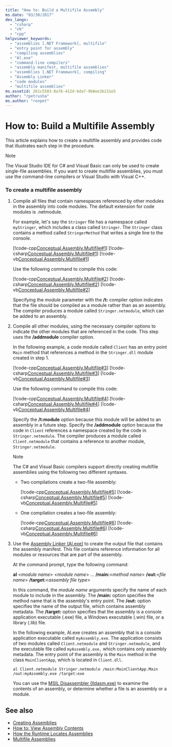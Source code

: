 ```yaml
---
title: "How to: Build a Multifile Assembly"
ms.date: "03/30/2017"
dev_langs: 
  - "csharp"
  - "vb"
  - "cpp"
helpviewer_keywords: 
  - "assemblies [.NET Framework], multifile"
  - "entry point for assembly"
  - "compiling assemblies"
  - "Al.exe"
  - "command-line compilers"
  - "assembly manifest, multifile assemblies"
  - "assemblies [.NET Framework], compiling"
  - "Assembly Linker"
  - "code modules"
  - "multifile assemblies"
ms.assetid: 261c5583-8a76-412d-bda7-9b8ee3b131e5
author: "rpetrusha"
ms.author: "ronpet"
---
```

# How to: Build a Multifile Assembly
This article explains how to create a multifile assembly and provides code that illustrates each step in the procedure.  
  
> [!NOTE]
>  The Visual Studio IDE for C# and Visual Basic can only be used to create single-file assemblies. If you want to create multifile assemblies, you must use the command-line compilers or Visual Studio with Visual C++.  
  
### To create a multifile assembly  
  
1.  Compile all files that contain namespaces referenced by other modules in the assembly into code modules. The default extension for code modules is .netmodule.  
  
     For example, let's say the `Stringer` file has a namespace called `myStringer`, which includes a class called `Stringer`. The `Stringer` class contains a method called `StringerMethod` that writes a single line to the console.  
  
     [!code-cpp[Conceptual.Assembly.Multifile#1](../../../samples/snippets/cpp/VS_Snippets_CLR/conceptual.assembly.multifile/cpp/stringer.cpp#1)]
     [!code-csharp[Conceptual.Assembly.Multifile#1](../../../samples/snippets/csharp/VS_Snippets_CLR/conceptual.assembly.multifile/cs/stringer.cs#1)]
     [!code-vb[Conceptual.Assembly.Multifile#1](../../../samples/snippets/visualbasic/VS_Snippets_CLR/conceptual.assembly.multifile/vb/stringer.vb#1)]  
  
     Use the following command to compile this code:  
  
     [!code-cpp[Conceptual.Assembly.Multifile#2](../../../samples/snippets/cpp/VS_Snippets_CLR/conceptual.assembly.multifile/cpp/stringer.cpp#2)]
     [!code-csharp[Conceptual.Assembly.Multifile#2](../../../samples/snippets/csharp/VS_Snippets_CLR/conceptual.assembly.multifile/cs/stringer.cs#2)]
     [!code-vb[Conceptual.Assembly.Multifile#2](../../../samples/snippets/visualbasic/VS_Snippets_CLR/conceptual.assembly.multifile/vb/stringer.vb#2)]  
  
     Specifying the *module* parameter with the **/t:** compiler option indicates that the file should be compiled as a module rather than as an assembly. The compiler produces a module called `Stringer.netmodule`, which can be added to an assembly.  
  
2.  Compile all other modules, using the necessary compiler options to indicate the other modules that are referenced in the code. This step uses the **/addmodule** compiler option.  
  
     In the following example, a code module called `Client` has an entry point `Main` method that references a method in the `Stringer.dll` module created in step 1.  
  
     [!code-cpp[Conceptual.Assembly.Multifile#3](../../../samples/snippets/cpp/VS_Snippets_CLR/conceptual.assembly.multifile/cpp/client.cpp#3)]
     [!code-csharp[Conceptual.Assembly.Multifile#3](../../../samples/snippets/csharp/VS_Snippets_CLR/conceptual.assembly.multifile/cs/client.cs#3)]
     [!code-vb[Conceptual.Assembly.Multifile#3](../../../samples/snippets/visualbasic/VS_Snippets_CLR/conceptual.assembly.multifile/vb/client.vb#3)]  
  
     Use the following command to compile this code:  
  
     [!code-cpp[Conceptual.Assembly.Multifile#4](../../../samples/snippets/cpp/VS_Snippets_CLR/conceptual.assembly.multifile/cpp/client.cpp#4)]
     [!code-csharp[Conceptual.Assembly.Multifile#4](../../../samples/snippets/csharp/VS_Snippets_CLR/conceptual.assembly.multifile/cs/client.cs#4)]
     [!code-vb[Conceptual.Assembly.Multifile#4](../../../samples/snippets/visualbasic/VS_Snippets_CLR/conceptual.assembly.multifile/vb/client.vb#4)]  
  
     Specify the **/t:module** option because this module will be added to an assembly in a future step. Specify the **/addmodule** option because the code in `Client` references a namespace created by the code in `Stringer.netmodule`. The compiler produces a module called `Client.netmodule` that contains a reference to another module, `Stringer.netmodule`.  
  
    > [!NOTE]
    >  The C# and Visual Basic compilers support directly creating multifile assemblies using the following two different syntaxes.  
    >   
    >  -   Two compilations create a two-file assembly:  
    >   
    >      [!code-cpp[Conceptual.Assembly.Multifile#5](../../../samples/snippets/cpp/VS_Snippets_CLR/conceptual.assembly.multifile/cpp/client.cpp#5)]
      [!code-csharp[Conceptual.Assembly.Multifile#5](../../../samples/snippets/csharp/VS_Snippets_CLR/conceptual.assembly.multifile/cs/client.cs#5)]
      [!code-vb[Conceptual.Assembly.Multifile#5](../../../samples/snippets/visualbasic/VS_Snippets_CLR/conceptual.assembly.multifile/vb/client.vb#5)]  
    > -   One compilation creates a two-file assembly:  
    >   
    >      [!code-cpp[Conceptual.Assembly.Multifile#6](../../../samples/snippets/cpp/VS_Snippets_CLR/conceptual.assembly.multifile/cpp/client.cpp#6)]
      [!code-csharp[Conceptual.Assembly.Multifile#6](../../../samples/snippets/csharp/VS_Snippets_CLR/conceptual.assembly.multifile/cs/client.cs#6)]
      [!code-vb[Conceptual.Assembly.Multifile#6](../../../samples/snippets/visualbasic/VS_Snippets_CLR/conceptual.assembly.multifile/vb/client.vb#6)]  
  
3.  Use the [Assembly Linker (Al.exe)](../../../docs/framework/tools/al-exe-assembly-linker.md) to create the output file that contains the assembly manifest. This file contains reference information for all modules or resources that are part of the assembly.  
  
     At the command prompt, type the following command:  
  
     **al** \<*module name*> \<*module name*> … **/main:**\<*method name*> **/out:**\<*file name*> **/target:**\<*assembly file type*>  
  
     In this command, the *module name* arguments specify the name of each module to include in the assembly. The **/main:** option specifies the method name that is the assembly's entry point. The **/out:** option specifies the name of the output file, which contains assembly metadata. The **/target:** option specifies that the assembly is a console application executable (.exe) file, a Windows executable (.win) file, or a library (.lib) file.  
  
     In the following example, Al.exe creates an assembly that is a console application executable called `myAssembly.exe`. The application consists of two modules called `Client.netmodule` and `Stringer.netmodule`, and the executable file called `myAssembly.exe,` which contains only assembly metadata. The entry point of the assembly is the `Main` method in the class `MainClientApp`, which is located in `Client.dll`.  
  
    ```  
    al Client.netmodule Stringer.netmodule /main:MainClientApp.Main /out:myAssembly.exe /target:exe   
    ```  
  
     You can use the [MSIL Disassembler (Ildasm.exe)](../../../docs/framework/tools/ildasm-exe-il-disassembler.md) to examine the contents of an assembly, or determine whether a file is an assembly or a module.  
  
## See also
- [Creating Assemblies](../../../docs/framework/app-domains/create-assemblies.md)
- [How to: View Assembly Contents](../../../docs/framework/app-domains/how-to-view-assembly-contents.md)
- [How the Runtime Locates Assemblies](../../../docs/framework/deployment/how-the-runtime-locates-assemblies.md)
- [Multifile Assemblies](../../../docs/framework/app-domains/multifile-assemblies.md)
